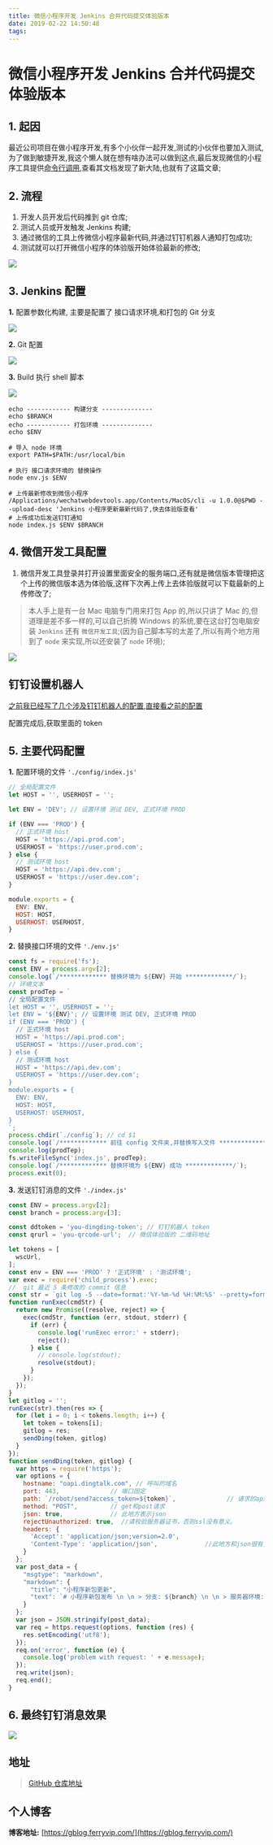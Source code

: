 ```yaml
---
title: 微信小程序开发 Jenkins 合并代码提交体验版本
date: 2019-02-22 14:50:48
tags:
---
```


# 微信小程序开发 Jenkins 合并代码提交体验版本

## 1. 起因
最近公司项目在做小程序开发,有多个小伙伴一起开发,测试的小伙伴也要加入测试,为了做到敏捷开发,我这个懒人就在想有啥办法可以做到这点,最后发现微信的小程序工具提供[命令行调用](https://developers.weixin.qq.com/miniprogram/dev/devtools/cli.html),查看其文档发现了新大陆,也就有了这篇文章;

## 2. 流程

1. 开发人员开发后代码推到 git 仓库;
2. 测试人员或开发触发 Jenkins 构建;
3. 通过微信的工具上传微信小程序最新代码,并通过钉钉机器人通知打包成功;
4. 测试就可以打开微信小程序的体验版开始体验最新的修改;

![](https://ws1.sinaimg.cn/large/8bbf0afbly1g0ge56olm3j217m0loacj.jpg)

## 3. Jenkins 配置
**1.** 配置参数化构建, 主要是配置了 接口请求环境,和打包的 Git 分支

![](https://ws1.sinaimg.cn/large/8bbf0afbly1g0gek8npfvj21ho14adk3.jpg)

**2.** Git 配置

![](https://ws1.sinaimg.cn/large/8bbf0afbly1g0gem3ja0vj21i60v8q6p.jpg)

**3.** Build 执行 shell 脚本

![](https://ws1.sinaimg.cn/large/8bbf0afbly1g0gena00thj21ik0s4adu.jpg)


```shell
echo ------------ 构建分支 --------------
echo $BRANCH 
echo ------------ 打包环境 --------------
echo $ENV

# 导入 node 环境
export PATH=$PATH:/usr/local/bin 

# 执行 接口请求环境的 替换操作
node env.js $ENV

# 上传最新修改到微信小程序
/Applications/wechatwebdevtools.app/Contents/MacOS/cli -u 1.0.0@$PWD --upload-desc 'Jenkins 小程序更新最新代码了,快去体验版查看'
# 上传成功后发送钉钉通知
node index.js $ENV $BRANCH
```

## 4. 微信开发工具配置
1. 微信开发工具登录并打开设置里面安全的服务端口,还有就是微信版本管理把这个上传的微信版本选为体验版,这样下次再上传上去体验版就可以下载最新的上传修改了;

> 本人手上是有一台 Mac 电脑专门用来打包 App 的,所以只讲了 Mac 的,但道理是差不多一样的,可以自己折腾 Windows 的系统,要在这台打包电脑安装 `Jenkins` 还有 `微信开发工具`;(因为自己脚本写的太差了,所以有两个地方用到了 `node` 来实现,所以还安装了 `node` 环境);

![](https://ws1.sinaimg.cn/large/8bbf0afbly1g0ggb5q8r8j227i1psqmv.jpg)

## 钉钉设置机器人
[之前我已经写了几个涉及钉钉机器人的配置,直接看之前的配置](https://gblog.ferryvip.com/2018/02/26/Log4js%20-%20Appenders%20%E5%BC%80%E5%8F%91,%E6%B6%88%E6%81%AF%E7%9B%B4%E5%8F%91%E9%92%89%E9%92%89%E6%9C%BA%E5%99%A8%E4%BA%BA/)

配置完成后,获取里面的 token
## 5. 主要代码配置
**1.** 配置环境的文件 `'./config/index.js'` 

```js
// 全局配置文件
let HOST = '', USERHOST = '';

let ENV = 'DEV'; // 设置环境 测试 DEV, 正式环境 PROD

if (ENV === 'PROD') {
  // 正式环境 host
  HOST = 'https://api.prod.com';
  USERHOST = 'https://user.prod.com';
} else {
  // 测试环境 host
  HOST = 'https://api.dev.com';
  USERHOST = 'https://user.dev.com';
}

module.exports = {
  ENV: ENV,
  HOST: HOST,
  USERHOST: USERHOST,
}
```

**2.** 替换接口环境的文件 `'./env.js'`

```js
const fs = require('fs');
const ENV = process.argv[2];
console.log(`/************* 替换环境为 ${ENV} 开始 *************/`);
// 环境文本
const prodTep = `
// 全局配置文件
let HOST = '', USERHOST = '';
let ENV = '${ENV}'; // 设置环境 测试 DEV, 正式环境 PROD
if (ENV === 'PROD') {
  // 正式环境 host
  HOST = 'https://api.prod.com';
  USERHOST = 'https://user.prod.com';
} else {
  // 测试环境 host
  HOST = 'https://api.dev.com';
  USERHOST = 'https://user.dev.com';
}
module.exports = {
  ENV: ENV,
  HOST: HOST,
  USERHOST: USERHOST,
}
`;
process.chdir(`./config`); // cd $1
console.log(`/************* 前往 config 文件夹,并替换写入文件 *************/`);
console.log(prodTep);
fs.writeFileSync('index.js', prodTep);
console.log(`/************* 替换环境为 ${ENV} 成功 *************/`);
process.exit(0);
```
**3.** 发送钉钉消息的文件 `'./index.js'`

```js
const ENV = process.argv[2];
const branch = process.argv[3];

const ddtoken = 'you-dingding-token'; // 钉钉机器人 token
const qrurl = 'you-qrcode-url';  // 微信体验版的 二维码地址

let tokens = [
  wscUrl,
];
const env = ENV === 'PROD' ? '正式环境' : '测试环境';
var exec = require('child_process').exec;
//  git 最近 5 条修改的 commit 信息
const str = `git log -5 --date=format:'%Y-%m-%d %H:%M:%S' --pretty=format:"* %cd - %s "`;
function runExec(cmdStr) {
  return new Promise((resolve, reject) => {
    exec(cmdStr, function (err, stdout, stderr) {
      if (err) {
        console.log('runExec error:' + stderr);
        reject();
      } else {
        // console.log(stdout);
        resolve(stdout);
      }
    });
  });
}
let gitlog = '';
runExec(str).then(res => {
  for (let i = 0; i < tokens.length; i++) {
    let token = tokens[i];
    gitlog = res;
    sendDing(token, gitlog)
  }
});
function sendDing(token, gitlog) {
  var https = require('https');
  var options = {
    hostname: "oapi.dingtalk.com", // 呼叫的域名
    port: 443,				// 端口固定
    path: `/robot/send?access_token=${token}`,				// 请求的api名称
    method: "POST",			// get和post请求
    json: true,				// 此地方表示json
    rejectUnauthorized: true,  //请校验服务器证书，否则ssl没有意义。
    headers: {
      'Accept': 'application/json;version=2.0',
      'Content-Type': 'application/json',             //此地方和json很有关联，需要注意
    }
  };
  var post_data = {
    "msgtype": "markdown",
    "markdown": {
      "title": "小程序新包更新",
      "text": `# 小程序新包发布 \n \n > 分支: ${branch} \n \n > 服务器环境: ${env} \n \n > 更新内容: \n \n ${gitlog}  \n \n > 微信扫码体验小程序: ![](${qrurl})`
    }
  };
  var json = JSON.stringify(post_data);
  var req = https.request(options, function (res) {
    res.setEncoding('utf8');
  });
  req.on('error', function (e) {
    console.log('problem with request: ' + e.message);
  });
  req.write(json);
  req.end();
}
```
## 6. 最终钉钉消息效果
![](https://ws1.sinaimg.cn/large/8bbf0afbly1g0ggu8vrcsj20ui1catej.jpg)

## 地址
> [GitHub 仓库地址](https://github.com/strawferry/weappjenkins)

## 个人博客
**博客地址:** 
[https://gblog.ferryvip.com/](https://gblog.ferryvip.com/) 




